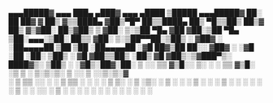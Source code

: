▄▄▄█████▓ ▄▄▄       ███▄ ▄███▓ ▄▄▄        ▄████  ▒█████  ▄▄▄█████▓ ██░ ██  ██▓
▓  ██▒ ▓▒▒████▄    ▓██▒▀█▀ ██▒▒████▄     ██▒ ▀█▒▒██▒  ██▒▓  ██▒ ▓▒▓██░ ██▒▓██▒
▒ ▓██░ ▒░▒██  ▀█▄  ▓██    ▓██░▒██  ▀█▄  ▒██░▄▄▄░▒██░  ██▒▒ ▓██░ ▒░▒██▀▀██░▒██▒
░ ▓██▓ ░ ░██▄▄▄▄██ ▒██    ▒██ ░██▄▄▄▄██ ░▓█  ██▓▒██   ██░░ ▓██▓ ░ ░▓█ ░██ ░██░
  ▒██▒ ░  ▓█   ▓██▒▒██▒   ░██▒ ▓█   ▓██▒░▒▓███▀▒░ ████▓▒░  ▒██▒ ░ ░▓█▒░██▓░██░
  ▒ ░░    ▒▒   ▓▒█░░ ▒░   ░  ░ ▒▒   ▓▒█░ ░▒   ▒ ░ ▒░▒░▒░   ▒ ░░    ▒ ░░▒░▒░▓  
    ░      ▒   ▒▒ ░░  ░      ░  ▒   ▒▒ ░  ░   ░   ░ ▒ ▒░     ░     ▒ ░▒░ ░ ▒ ░
  ░        ░   ▒   ░      ░     ░   ▒   ░ ░   ░ ░ ░ ░ ▒    ░       ░  ░░ ░ ▒ ░
               ░  ░       ░         ░  ░      ░     ░ ░            ░  ░  ░ ░  
